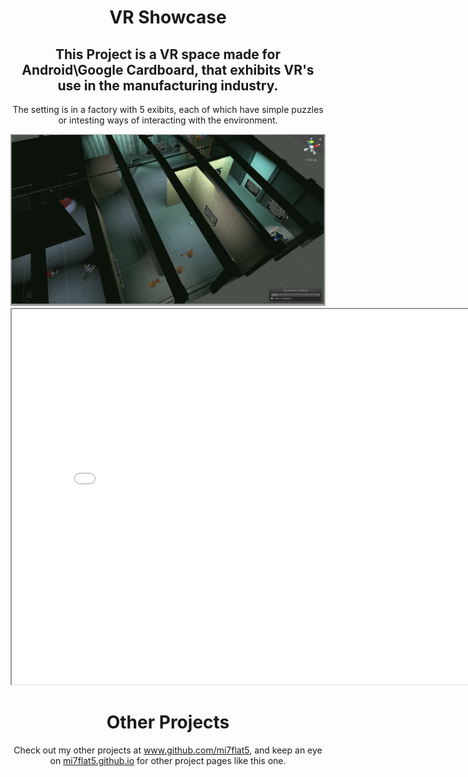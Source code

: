 
 <div align ="center">
 <h1><b>VR Showcase</b></h1>
 <h2>This Project is a VR space made for Android\Google Cardboard, that exhibits VR's use in the manufacturing industry.
 </h2>
<p>The setting is in a factory with 5 exibits, each of which have simple puzzles or intesting ways of interacting with the environment.</p> 
</div>

<div align ="center">
<img src="OverView.jpg">
</div>

 <div align ="center">
<iframe width="800" height="600"
src="Tour.mp4">
</iframe>
</div>


<div align ="center">
<h1><strong>Other Projects</strong></h1>
<p>Check out my other projects at <a href ="https://github.com/mi7flat5">www.github.com/mi7flat5</a>, and keep an eye on <a href ="https://mi7flat5.github.io">mi7flat5.github.io</a> for other project pages like this one.</p>
</div>
